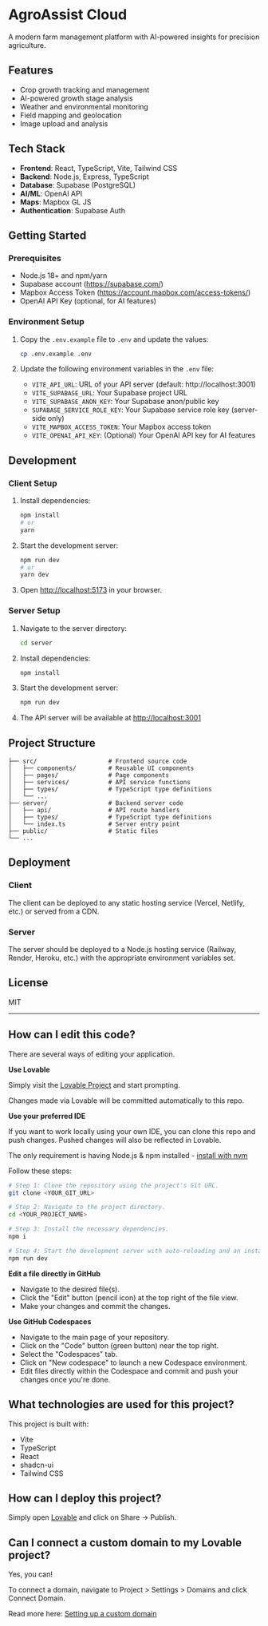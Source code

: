 # AgroAssist Cloud

A modern farm management platform with AI-powered insights for precision agriculture.

## Features

- Crop growth tracking and management
- AI-powered growth stage analysis
- Weather and environmental monitoring
- Field mapping and geolocation
- Image upload and analysis

## Tech Stack

- **Frontend**: React, TypeScript, Vite, Tailwind CSS
- **Backend**: Node.js, Express, TypeScript
- **Database**: Supabase (PostgreSQL)
- **AI/ML**: OpenAI API
- **Maps**: Mapbox GL JS
- **Authentication**: Supabase Auth

## Getting Started

### Prerequisites

- Node.js 18+ and npm/yarn
- Supabase account (https://supabase.com/)
- Mapbox Access Token (https://account.mapbox.com/access-tokens/)
- OpenAI API Key (optional, for AI features)

### Environment Setup

1. Copy the `.env.example` file to `.env` and update the values:
   ```bash
   cp .env.example .env
   ```

2. Update the following environment variables in the `.env` file:
   - `VITE_API_URL`: URL of your API server (default: http://localhost:3001)
   - `VITE_SUPABASE_URL`: Your Supabase project URL
   - `VITE_SUPABASE_ANON_KEY`: Your Supabase anon/public key
   - `SUPABASE_SERVICE_ROLE_KEY`: Your Supabase service role key (server-side only)
   - `VITE_MAPBOX_ACCESS_TOKEN`: Your Mapbox access token
   - `VITE_OPENAI_API_KEY`: (Optional) Your OpenAI API key for AI features

## Development

### Client Setup

1. Install dependencies:
   ```bash
   npm install
   # or
   yarn
   ```

2. Start the development server:
   ```bash
   npm run dev
   # or
   yarn dev
   ```

3. Open [http://localhost:5173](http://localhost:5173) in your browser.

### Server Setup

1. Navigate to the server directory:
   ```bash
   cd server
   ```

2. Install dependencies:
   ```bash
   npm install
   ```

3. Start the development server:
   ```bash
   npm run dev
   ```

4. The API server will be available at [http://localhost:3001](http://localhost:3001)

## Project Structure

```
├── src/                    # Frontend source code
│   ├── components/         # Reusable UI components
│   ├── pages/              # Page components
│   ├── services/           # API service functions
│   ├── types/              # TypeScript type definitions
│   └── ...
├── server/                 # Backend server code
│   ├── api/                # API route handlers
│   ├── types/              # TypeScript type definitions
│   └── index.ts            # Server entry point
├── public/                 # Static files
└── ...
```

## Deployment

### Client

The client can be deployed to any static hosting service (Vercel, Netlify, etc.) or served from a CDN.

### Server

The server should be deployed to a Node.js hosting service (Railway, Render, Heroku, etc.) with the appropriate environment variables set.

## License

MIT

---

## How can I edit this code?

There are several ways of editing your application.

**Use Lovable**

Simply visit the [Lovable Project](https://lovable.dev/projects/9e272b49-fd07-475c-b840-a2aebb291053) and start prompting.

Changes made via Lovable will be committed automatically to this repo.

**Use your preferred IDE**

If you want to work locally using your own IDE, you can clone this repo and push changes. Pushed changes will also be reflected in Lovable.

The only requirement is having Node.js & npm installed - [install with nvm](https://github.com/nvm-sh/nvm#installing-and-updating)

Follow these steps:

```sh
# Step 1: Clone the repository using the project's Git URL.
git clone <YOUR_GIT_URL>

# Step 2: Navigate to the project directory.
cd <YOUR_PROJECT_NAME>

# Step 3: Install the necessary dependencies.
npm i

# Step 4: Start the development server with auto-reloading and an instant preview.
npm run dev
```

**Edit a file directly in GitHub**

- Navigate to the desired file(s).
- Click the "Edit" button (pencil icon) at the top right of the file view.
- Make your changes and commit the changes.

**Use GitHub Codespaces**

- Navigate to the main page of your repository.
- Click on the "Code" button (green button) near the top right.
- Select the "Codespaces" tab.
- Click on "New codespace" to launch a new Codespace environment.
- Edit files directly within the Codespace and commit and push your changes once you're done.

## What technologies are used for this project?

This project is built with:

- Vite
- TypeScript
- React
- shadcn-ui
- Tailwind CSS

## How can I deploy this project?

Simply open [Lovable](https://lovable.dev/projects/9e272b49-fd07-475c-b840-a2aebb291053) and click on Share -> Publish.

## Can I connect a custom domain to my Lovable project?

Yes, you can!

To connect a domain, navigate to Project > Settings > Domains and click Connect Domain.

Read more here: [Setting up a custom domain](https://docs.lovable.dev/tips-tricks/custom-domain#step-by-step-guide)
